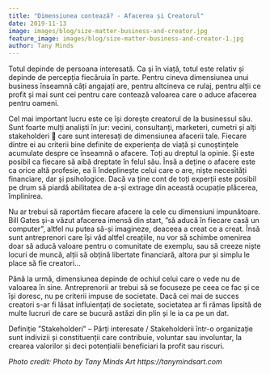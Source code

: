 ```yaml
---
title: "Dimensiunea contează? - Afacerea și Creatorul"
date: 2019-11-13
image: images/blog/size-matter-business-and-creator.jpg
feature_image: images/blog/size-matter-business-and-creator-1.jpg
author: Tany Minds
---
```


Totul depinde de persoana interesată. Ca și în viață, totul este relativ și depinde de percepția fiecăruia în parte. Pentru cineva dimensiunea unui business înseamnă câți angajați are, pentru altcineva ce rulaj, pentru alții ce profit și mai sunt cei pentru care contează valoarea care o aduce afacerea pentru oameni.

Cel mai important lucru este ce își dorește creatorul de la businessul său. Sunt foarte mulți analiști în jur: vecini, consultanți, marketeri, cumetri și alți stakeholderi 🙂 care sunt interesați de dimensiunea afacerii tale. Fiecare dintre ei au criterii bine definite de experiența de viață și cunoștințele acumulate despre ce înseamnă o afacere. Toți au dreptul la opinie. Și este posibil ca fiecare să aibă dreptate în felul său. Însă a deține o afacere este ca orice altă profesie, ea îi îndeplinește celui care o are, niște necesități financiare, dar și psihologice. Dacă va ține cont de toți experții este posibil pe drum să piardă abilitatea de a-și extrage din această ocupație plăcerea, împlinirea.

Nu ar trebui să raportăm fiecare afacere la cele cu dimensiuni impunătoare. Bill Gates și-a văzut afacerea imensă din start, ”să aducă în fiecare casă un computer”, altfel nu putea să-și imagineze, deaceea a creat ce a creat. Însă sunt antreprenori care își văd altfel creațiile, nu vor să schimbe omenirea doar să aducă valoare pentru o comunitate de exemplu, sau să creeze niște locuri de muncă, alții să obțină libertate financiară, altora pur și simplu le place să fie creatori…

Până la urmă, dimensiunea depinde de ochiul celui care o vede nu de valoarea în sine. Antreprenorii ar trebui să se focuseze pe ceea ce fac și ce își doresc, nu pe criterii impuse de societate. Dacă cei mai de succes creatori s-ar fi lăsat influiențați de societate, societatea ar fi rămas lipsită de multe lucruri de care se bucură astăzi din plin și le ia ca pe un dat.

Definiție ”Stakeholderi” – Părți interesate / Stakeholderii într-o organizație sunt indivizii și constituenții care contribuie, voluntar sau involuntar, la crearea valorilor și deci potențialii beneficiari la profit sau riscuri.

_Photo credit: Photo by Tany Minds Art https://tanymindsart.com_